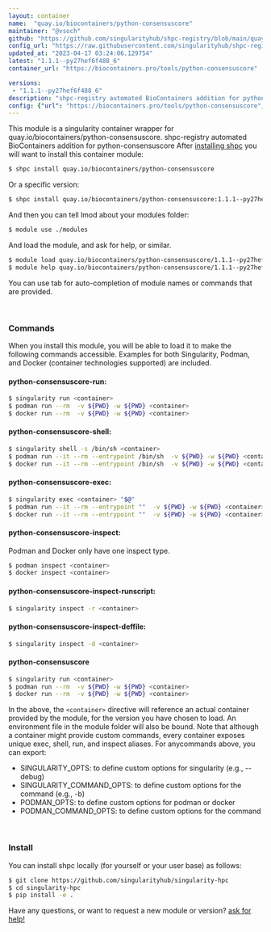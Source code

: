 ```yaml
---
layout: container
name:  "quay.io/biocontainers/python-consensuscore"
maintainer: "@vsoch"
github: "https://github.com/singularityhub/shpc-registry/blob/main/quay.io/biocontainers/python-consensuscore/container.yaml"
config_url: "https://raw.githubusercontent.com/singularityhub/shpc-registry/main/quay.io/biocontainers/python-consensuscore/container.yaml"
updated_at: "2023-04-17 03:24:06.129754"
latest: "1.1.1--py27hef6f488_6"
container_url: "https://biocontainers.pro/tools/python-consensuscore"

versions:
 - "1.1.1--py27hef6f488_6"
description: "shpc-registry automated BioContainers addition for python-consensuscore"
config: {"url": "https://biocontainers.pro/tools/python-consensuscore", "maintainer": "@vsoch", "description": "shpc-registry automated BioContainers addition for python-consensuscore", "latest": {"1.1.1--py27hef6f488_6": "sha256:3b0662865ab54ffe5a64bbf2892fee33e3c031680f3df755ee1e45afd4d3173c"}, "tags": {"1.1.1--py27hef6f488_6": "sha256:3b0662865ab54ffe5a64bbf2892fee33e3c031680f3df755ee1e45afd4d3173c"}, "docker": "quay.io/biocontainers/python-consensuscore"}
---
```


This module is a singularity container wrapper for quay.io/biocontainers/python-consensuscore.
shpc-registry automated BioContainers addition for python-consensuscore
After [installing shpc](#install) you will want to install this container module:


```bash
$ shpc install quay.io/biocontainers/python-consensuscore
```

Or a specific version:

```bash
$ shpc install quay.io/biocontainers/python-consensuscore:1.1.1--py27hef6f488_6
```

And then you can tell lmod about your modules folder:

```bash
$ module use ./modules
```

And load the module, and ask for help, or similar.

```bash
$ module load quay.io/biocontainers/python-consensuscore/1.1.1--py27hef6f488_6
$ module help quay.io/biocontainers/python-consensuscore/1.1.1--py27hef6f488_6
```

You can use tab for auto-completion of module names or commands that are provided.

<br>

### Commands

When you install this module, you will be able to load it to make the following commands accessible.
Examples for both Singularity, Podman, and Docker (container technologies supported) are included.

#### python-consensuscore-run:

```bash
$ singularity run <container>
$ podman run --rm  -v ${PWD} -w ${PWD} <container>
$ docker run --rm  -v ${PWD} -w ${PWD} <container>
```

#### python-consensuscore-shell:

```bash
$ singularity shell -s /bin/sh <container>
$ podman run --it --rm --entrypoint /bin/sh  -v ${PWD} -w ${PWD} <container>
$ docker run --it --rm --entrypoint /bin/sh  -v ${PWD} -w ${PWD} <container>
```

#### python-consensuscore-exec:

```bash
$ singularity exec <container> "$@"
$ podman run --it --rm --entrypoint ""  -v ${PWD} -w ${PWD} <container> "$@"
$ docker run --it --rm --entrypoint ""  -v ${PWD} -w ${PWD} <container> "$@"
```

#### python-consensuscore-inspect:

Podman and Docker only have one inspect type.

```bash
$ podman inspect <container>
$ docker inspect <container>
```

#### python-consensuscore-inspect-runscript:

```bash
$ singularity inspect -r <container>
```

#### python-consensuscore-inspect-deffile:

```bash
$ singularity inspect -d <container>
```



#### python-consensuscore

```bash
$ singularity run <container>
$ podman run --rm  -v ${PWD} -w ${PWD} <container>
$ docker run --rm  -v ${PWD} -w ${PWD} <container>
```


In the above, the `<container>` directive will reference an actual container provided
by the module, for the version you have chosen to load. An environment file in the
module folder will also be bound. Note that although a container
might provide custom commands, every container exposes unique exec, shell, run, and
inspect aliases. For anycommands above, you can export:

 - SINGULARITY_OPTS: to define custom options for singularity (e.g., --debug)
 - SINGULARITY_COMMAND_OPTS: to define custom options for the command (e.g., -b)
 - PODMAN_OPTS: to define custom options for podman or docker
 - PODMAN_COMMAND_OPTS: to define custom options for the command

<br>

### Install

You can install shpc locally (for yourself or your user base) as follows:

```bash
$ git clone https://github.com/singularityhub/singularity-hpc
$ cd singularity-hpc
$ pip install -e .
```

Have any questions, or want to request a new module or version? [ask for help!](https://github.com/singularityhub/singularity-hpc/issues)